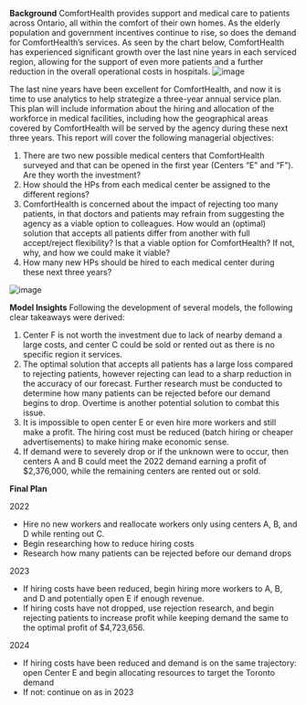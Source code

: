 **Background**
ComfortHealth provides support and medical care to patients across Ontario, all within the comfort of their own homes. As the elderly population and government incentives continue to rise, so does the demand for ComfortHealth’s services. As seen by the chart below, ComfortHealth has experienced significant growth over the last nine years in each serviced region, allowing for the support of even more patients and a further reduction in the overall operational costs in hospitals. 
 ![image](https://user-images.githubusercontent.com/60298572/177382925-41699c6d-7bbc-4181-a8b1-e6addd12e2c4.png)

The last nine years have been excellent for ComfortHealth, and now it is time to use analytics to help strategize a three-year annual service plan. This plan will include information about the hiring and allocation of the workforce in medical facilities, including how the geographical areas covered by ComfortHealth will be served by the agency during these next three years. This report will cover the following managerial objectives:
1.	There are two new possible medical centers that ComfortHealth surveyed and that can be opened in the first year (Centers “E” and “F”). Are they worth the investment?
2.	How should the HPs from each medical center be assigned to the different regions? 
3.	ComfortHealth is concerned about the impact of rejecting too many patients, in that doctors and patients may refrain from suggesting the agency as a viable option to colleagues. How would an (optimal) solution that accepts all patients differ from another with full accept/reject flexibility? Is that a viable option for ComfortHealth? If not, why, and how we could make it viable?
4.	How many new HPs should be hired to each medical center during these next three years? 

![image](https://user-images.githubusercontent.com/60298572/177383514-1aacf6ef-a94f-410f-b286-8a5c4c33ca7c.png)


**Model Insights**
Following the development of several models, the following clear takeaways were derived:
1.	Center F is not worth the investment due to lack of nearby demand a large costs, and center C could be sold or rented out as there is no specific region it services. 
2.	The optimal solution that accepts all patients has a large loss compared to rejecting patients, however rejecting can lead to a sharp reduction in the accuracy of our forecast. Further research must be conducted to determine how many patients can be rejected before our demand begins to drop. Overtime is another potential solution to combat this issue.
3.	It is impossible to open center E or even hire more workers and still make a profit. The hiring cost must be reduced (batch hiring or cheaper advertisements) to make hiring make economic sense.
4.	If demand were to severely drop or if the unknown were to occur, then centers A and B could meet the 2022 demand earning a profit of $2,376,000, while the remaining centers are rented out or sold.

**Final Plan**

2022	
-	Hire no new workers and reallocate workers only using centers A, B, and D while renting out C.
-	Begin researching how to reduce hiring costs
-	Research how many patients can be rejected before our demand drops

2023
-  If hiring costs have been reduced, begin hiring more workers to A, B, and D and potentially open E if enough revenue.
-	 If hiring costs have not dropped, use rejection research, and begin rejecting patients to increase profit while keeping demand the same to the optimal profit of $4,723,656.	

2024 
-	If hiring costs have been reduced and demand is on the same trajectory: open Center E and begin allocating resources to target the Toronto demand
-	If not: continue on as in 2023

